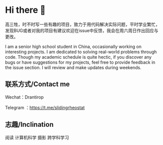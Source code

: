 # Hi there 👋
高三牲，时不时写一些有趣的项目，致力于用代码解决实际问题，平时学业繁忙，发现BUG或者对我的项目有建议欢迎在issue中反馈，我会在周六周日作出回应与更改。

I am a senior high school student in China, occasionally working on interesting projects. I am dedicated to solving real-world problems through code. Though my academic schedule is quite hectic, if you discover any bugs or have suggestions for my projects, feel free to provide feedback in the issue section. I will review and make updates during weekends.

## 联系方式/Contact me 
Wechat：Drantirop

Telegram ：https://t.me/slidingrheostat

## 志趣/Inclination
阅读
计算机科学
摄影
跨学科学习




<!--
**YangHaosu/YangHaosu** is a ✨ _special_ ✨ repository because its `README.md` (this file) appears on your GitHub profile.

Here are some ideas to get you started:

- 🔭 I’m currently working on ...
- 🌱 I’m currently learning ...
- 👯 I’m looking to collaborate on ...
- 🤔 I’m looking for help with ...
- 💬 Ask me about ...
- 📫 How to reach me: ...
- 😄 Pronouns: ...
- ⚡ Fun fact: ...
-->
